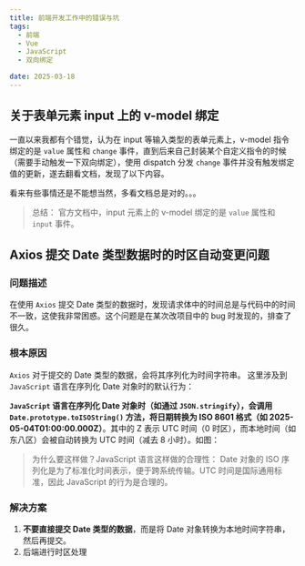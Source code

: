 ```yaml
---
title: 前端开发工作中的错误与坑
tags:
  - 前端
  - Vue
  - JavaScript
  - 双向绑定

date: 2025-03-18
---
```


## 关于表单元素 input 上的 v-model 绑定

一直以来我都有个错觉，认为在 input 等输入类型的表单元素上，v-model 指令绑定的是 `value` 属性和 `change` 事件，直到后来自己封装某个自定义指令的时候（需要手动触发一下双向绑定），使用 dispatch 分发 `change` 事件并没有触发绑定值的更新，遂去翻看文档，发现了以下内容。

<ImageBuilder :source="['错觉_v-model.jpg']" size="large" />

看来有些事情还是不能想当然，多看文档总是对的。。。

> 总结： 官方文档中，input 元素上的 v-model 绑定的是 `value` 属性和 `input` 事件。

## Axios 提交 Date 类型数据时的时区自动变更问题

### 问题描述

在使用 `Axios` 提交 Date 类型的数据时，发现请求体中的时间总是与代码中的时间不一致，这使我非常困惑。这个问题是在某次改项目中的 bug 时发现的，排查了很久。

### 根本原因

`Axios` 对于提交的 Date 类型的数据，会将其序列化为时间字符串。
这里涉及到 `JavaScript` 语言在序列化 Date 对象时的默认行为：

**`JavaScript` 语言在序列化 Date 对象时（如通过 `JSON.stringify`），会调用 `Date.prototype.toISOString()` 方法，将日期转换为 ISO 8601 格式（如 2025-05-04T01:00:00.000Z）**。其中的 Z 表示 UTC 时间（0 时区），而本地时间（如东八区）会被自动转换为 UTC 时间（减去 8 小时）。如图：

<ImageBuilder :source="['Snipaste_Date序列化的问题.png']" size="large" />

> 为什么要这样做？JavaScript 语言这样做的合理性： Date 对象的 ISO 序列化是为了标准化时间表示，便于跨系统传输。UTC 时间是国际通用标准，因此 JavaScript 的行为是合理的。

### 解决方案

1. **不要直接提交 Date 类型的数据**，而是将 Date 对象转换为本地时间字符串，然后再提交。
2. 后端进行时区处理
